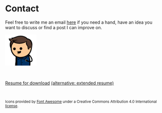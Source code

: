 <script src="https://kit.fontawesome.com/c85306ca98.js" crossorigin="anonymous"></script>

# Contact

Feel free to write me an email [here](mailto:jp10010101010000@gmail.com) if you need a hand, have an idea you want to discuss or find a post I can improve on.

<img class="center circle-image" width="20%" src="./imgs/avatar.png"/>
<p>&nbsp;</p>
<a href="./resume.pdf" class="center">Resume for download</a>
<a href="./resume-compilers.pdf" class="center">(alternative: extended resume)</a>
<p>&nbsp;</p>
<div class="flex-grid" style="font-size: 5rem">
  <div class="col">
    <a href="./resume.html" class="center"><i class="fa-solid fa-file"></i></a>
  </div>
  <div class="col">
    <a href="https://www.linkedin.com/in/prattjr" class="center"><i class="fab fa-linkedin"></i></a>
  </div>
  <div class="col">
    <a href="https://github.com/Cypher1" class="center"><i class="fab fa-github"></i></a>
  </div>
</div>

<div class="footer">
  <div style="font-size: smaller">Icons provided by <a href="https://fontawesome.com/icons">Font Awesome</a> under a Creative Commons Attribution 4.0 International <a href="https://fontawesome.com/license">license</a>. </div>
</div>
